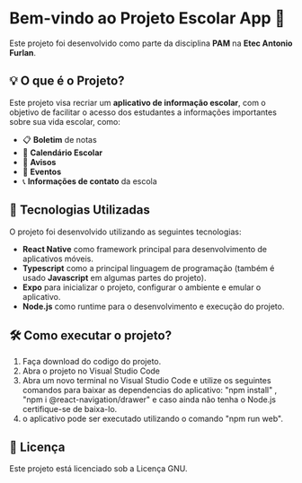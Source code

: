# Bem-vindo ao Projeto Escolar App 👋

Este projeto foi desenvolvido como parte da disciplina **PAM** na **Etec Antonio Furlan**.

## 💡 O que é o Projeto?

Este projeto visa recriar um **aplicativo de informação escolar**, com o objetivo de facilitar o acesso dos estudantes a informações importantes sobre sua vida escolar, como:

- 📋 **Boletim** de notas
- 📅 **Calendário Escolar**
- 📢 **Avisos**
- 🎉 **Eventos**
- 📞 **Informações de contato** da escola

## 🚀 Tecnologias Utilizadas

O projeto foi desenvolvido utilizando as seguintes tecnologias:

- **React Native** como framework principal para desenvolvimento de aplicativos móveis.
- **Typescript** como a principal linguagem de programação (também é usado **Javascript** em algumas partes do projeto).
- **Expo** para inicializar o projeto, configurar o ambiente e emular o aplicativo.
- **Node.js** como runtime para o desenvolvimento e execução do projeto.

## 🛠️ Como executar o projeto?

1. Faça download do codigo do projeto.
2. Abra o projeto no Visual Studio Code
3. Abra um novo terminal no Visual Studio Code e utilize os seguintes comandos para baixar as dependencias do aplicativo: "npm install" , "npm i @react-navigation/drawer" e caso ainda não tenha o Node.js certifique-se de baixa-lo.
4. o aplicativo pode ser executado utilizando o comando "npm run web".

## 📄 Licença
Este projeto está licenciado sob a Licença GNU.
   
